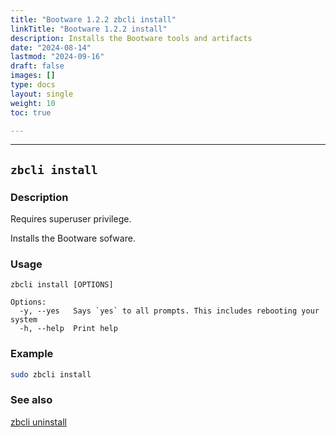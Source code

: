 ```yaml
---
title: "Bootware 1.2.2 zbcli install"
linkTitle: "Bootware 1.2.2 install"
description: Installs the Bootware tools and artifacts
date: "2024-08-14"
lastmod: "2024-09-16"
draft: false
images: []
type: docs
layout: single
weight: 10
toc: true

---
```


-----

## `zbcli install`

### Description

Requires superuser privilege.  

Installs the Bootware sofware. 

### Usage

```
zbcli install [OPTIONS]

Options:
  -y, --yes   Says `yes` to all prompts. This includes rebooting your system
  -h, --help  Print help
```

### Example

```bash
sudo zbcli install
```

### See also

[zbcli uninstall](../uninstall)

